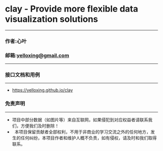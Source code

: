 #  clay - Provide more flexible data visualization solutions

****
### 作者:心叶
### 邮箱:yelloxing@gmail.com
****

### 接口文档和用例
------
*	https://yelloxing.github.io/clay

### 免责声明
------
*   项目中部分数据（如图片等）来自互联网，如果侵犯到对应权益者请联系我们，方便我们及时删除！
*   本项目保留贡献者全部权利，不用于非商业的学习交流之外的任何地方，发生的任何纠纷，本项目作者和维护人概不负责，如有侵权，请及时和我们取得联系。
